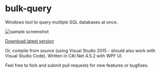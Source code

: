 # bulk-query
Windows tool to query multiple SQL databases at once.

![sample screenshot](https://cloud.githubusercontent.com/assets/19631132/22623806/ba726d24-ebcc-11e6-8cc0-c34b5391ff5e.png)

[Download latest version](https://github.com/tloten/bulk-query/releases/download/v1.0/BulkQuery-1.0.zip)

Or, compile from source (using Visual Studio 2015 - should also work with Visual Studio Code). Written in C#/.Net 4.5.2 with WPF UI.

Feel free to fork and submit pull requests for new features or bugfixes.

